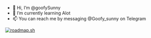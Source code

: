 - 👋 Hi, I’m @goofySunny
- 🌱 I’m currently learning Alot
- 📫 You can reach me by messaging @Goofy_sunny on Telegram


[![roadmap.sh](https://roadmap.sh/card/wide/66c5bfad34a9226f3870b0e9?variant=light&roadmaps=frontend%2Cbackend%2Clinux%2Cjava)](https://roadmap.sh)
<!---
goofySunny/goofySunny is a ✨ special ✨ repository because its `README.md` (this file) appears on your GitHub profile.
You can click the Preview link to take a look at your changes.
--->
